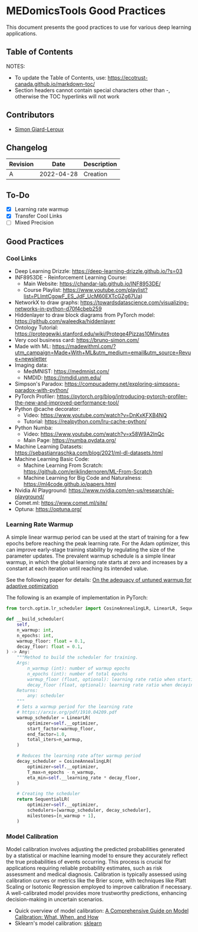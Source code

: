 # MEDomicsTools Good Practices

This document presents the good practices to use for various deep learning applications.

## Table of Contents

NOTES: 

- To update the Table of Contents, use: https://ecotrust-canada.github.io/markdown-toc/
- Section headers cannot contain special characters other than -, otherwise the TOC hyperlinks will not work

## Contributors

- [Simon Giard-Leroux](https://github.com/sgiardl)

## Changelog

Revision | Date       | Description |
---------| -----------| ----------- |
A        | 2022-04-28 | Creation    |

## To-Do

- [x] Learning rate warmup
- [x] Transfer Cool Links
- [ ] Mixed Precision

## Good Practices

### Cool Links
- Deep Learning Drizzle: https://deep-learning-drizzle.github.io/?s=03
- INF8953DE - Reinforcement Learning Course:
    - Main Website: https://chandar-lab.github.io/INF8953DE/
    - Course Playlist: https://www.youtube.com/playlist?list=PLImtCgowF_ES_JdF_UcM60EXTcGZg67Ua)
- NetworkX to draw graphs: https://towardsdatascience.com/visualizing-networks-in-python-d70f4cbeb259
- Hiddenlayer to draw block diagrams from PyTorch model: https://github.com/waleedka/hiddenlayer
- Ontology Tutorial: https://protegewiki.stanford.edu/wiki/Protege4Pizzas10Minutes
- Very cool business card: https://bruno-simon.com/
- Made with ML: https://madewithml.com/?utm_campaign=Made+With+ML&utm_medium=email&utm_source=Revue+newsletter
- Imaging data:
    - MedMNIST: https://medmnist.com/
    - NMDID: https://nmdid.unm.edu/
- Simpson's Paradox: https://compucademy.net/exploring-simpsons-paradox-with-python/
- PyTorch Profiler: https://pytorch.org/blog/introducing-pytorch-profiler-the-new-and-improved-performance-tool/
- Python @cache decorator:
    - Video: https://www.youtube.com/watch?v=DnKxKFXB4NQ
    - Tutorial: https://realpython.com/lru-cache-python/
- Python Numba:
    - Video: https://www.youtube.com/watch?v=x58W9A2lnQc
    - Main Page: https://numba.pydata.org/
- Machine Learning Datasets: https://sebastianraschka.com/blog/2021/ml-dl-datasets.html
- Machine Learning Basic Code:
    - Machine Learning From Scratch: https://github.com/eriklindernoren/ML-From-Scratch
    - Machine Learning for Big Code and Naturalness: https://ml4code.github.io/papers.html
- Nvidia AI Playground: https://www.nvidia.com/en-us/research/ai-playground/
- Comet.ml: https://www.comet.ml/site/
- Optuna: https://optuna.org/

### Learning Rate Warmup

A simple linear warmup period can be used at the start of training for a few epochs before reaching the peak learning rate. For the Adam optimizer, this can improve early-stage training stability by regulating the size of the parameter updates. The prevalent warmup schedule is a simple linear warmup, in which the global learning rate starts at zero and increases by a constant at each iteration until reaching its intended value.

See the following paper for details: [On the adequacy of untuned warmup for adaptive optimization](https://arxiv.org/abs/1910.04209)

The following is an example of implementation in PyTorch:

```python
from torch.optim.lr_scheduler import CosineAnnealingLR, LinearLR, SequentialLR

def __build_scheduler(
    self,
    n_warmup: int,
    n_epochs: int,
    warmup_floor: float = 0.1,
    decay_floor: float = 0.1,
) -> Any:
    """Method to build the scheduler for training.
    Args:
        n_warmup (int): number of warmup epochs
        n_epochs (int): number of total epochs
        warmup_floor (float, optional): learning rate ratio when starting the warmup phase. Defaults to 0.1.
        decay_floor (float, optional): learning rate ratio when decaying during the decay phase. Defaults to 0.1.
    Returns:
        any: scheduler
    """
    # Sets a warmup period for the learning rate
    # https://arxiv.org/pdf/1910.04209.pdf
    warmup_scheduler = LinearLR(
        optimizer=self.__optimizer,
        start_factor=warmup_floor,
        end_factor=1.0,
        total_iters=n_warmup,
    )

    # Reduces the learning rate after warmup period
    decay_scheduler = CosineAnnealingLR(
        optimizer=self.__optimizer,
        T_max=n_epochs - n_warmup,
        eta_min=self.__learning_rate * decay_floor,
    )

    # Creating the scheduler
    return SequentialLR(
        optimizer=self.__optimizer,
        schedulers=[warmup_scheduler, decay_scheduler],
        milestones=[n_warmup + 1],
    )

```

### Model Calibration
Model calibration involves adjusting the predicted probabilities generated by a statistical or machine learning model to ensure they accurately reflect the true probabilities of events occurring. This process is crucial for applications requiring reliable probability estimates, such as risk assessment and medical diagnosis. Calibration is typically assessed using calibration curves or metrics like the Brier score, with techniques like Platt Scaling or Isotonic Regression employed to improve calibration if necessary. A well-calibrated model provides more trustworthy predictions, enhancing decision-making in uncertain scenarios.

- Quick overview of model calibration: [A Comprehensive Guide on Model Calibration: What, When, and How](https://towardsdatascience.com/a-comprehensive-guide-on-model-calibration-part-1-of-4-73466eb5e09a)
- Sklearn's model calibration: [sklearn](https://scikit-learn.org/stable/modules/generated/sklearn.calibration.CalibratedClassifierCV.html)


